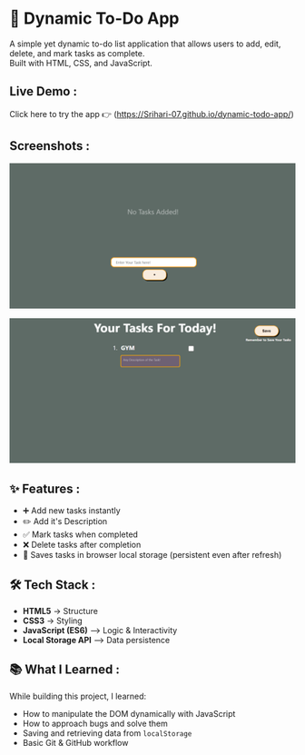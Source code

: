 # 📝 Dynamic To-Do App

A simple yet dynamic to-do list application that allows users to add, edit, delete, and mark tasks as complete.  
Built with HTML, CSS, and JavaScript.

## Live Demo : 
Click here to try the app 👉 (https://Srihari-07.github.io/dynamic-todo-app/)


## Screenshots : 
![Opening Screen of the Application](./screenshots/openingScreen.PNG)

![Start of the Application](./screenshots/WorkingApplication.PNG)


## ✨ Features : 
- ➕ Add new tasks instantly
- ✏️ Add it's Description
- ✅ Mark tasks when completed
- ❌ Delete tasks after completion 
- 💾 Saves tasks in browser local storage (persistent even after refresh)


## 🛠 Tech Stack :
- **HTML5** -> Structure
- **CSS3** -> Styling
- **JavaScript (ES6)** —> Logic & Interactivity
- **Local Storage API** —> Data persistence



## 📚 What I Learned :
While building this project, I learned:
- How to manipulate the DOM dynamically with JavaScript
- How to approach bugs and solve them
- Saving and retrieving data from `localStorage`
- Basic Git & GitHub workflow

